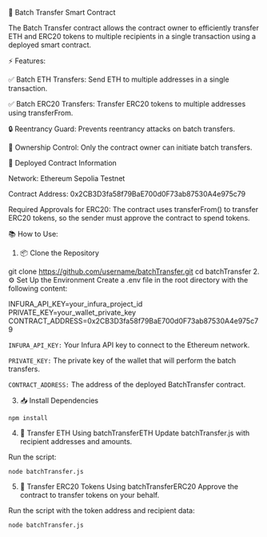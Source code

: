 🚀 Batch Transfer Smart Contract

The Batch Transfer contract allows the contract owner to efficiently transfer ETH and ERC20 tokens to multiple recipients in a single transaction using a deployed smart contract.

⚡️ Features:

✅ Batch ETH Transfers: Send ETH to multiple addresses in a single transaction.

✅ Batch ERC20 Transfers: Transfer ERC20 tokens to multiple addresses using transferFrom.

🔒 Reentrancy Guard: Prevents reentrancy attacks on batch transfers.

👑 Ownership Control: Only the contract owner can initiate batch transfers.

📄 Deployed Contract Information

Network: Ethereum Sepolia Testnet

Contract Address: 0x2CB3D3fa58f79BaE700d0F73ab87530A4e975c79

Required Approvals for ERC20:
The contract uses transferFrom() to transfer ERC20 tokens, so the sender must approve the contract to spend tokens.

📚 How to Use:
1. 📦 Clone the Repository

git clone https://github.com/username/batchTransfer.git
cd batchTransfer
2. ⚙️ Set Up the Environment
Create a .env file in the root directory with the following content:

INFURA_API_KEY=your_infura_project_id
PRIVATE_KEY=your_wallet_private_key
CONTRACT_ADDRESS=0x2CB3D3fa58f79BaE700d0F73ab87530A4e975c79

```INFURA_API_KEY:``` Your Infura API key to connect to the Ethereum network.

```PRIVATE_KEY:``` The private key of the wallet that will perform the batch transfers.

```CONTRACT_ADDRESS:``` The address of the deployed BatchTransfer contract.

3. 📥 Install Dependencies

```npm install```

4. 💸 Transfer ETH Using batchTransferETH
Update batchTransfer.js with recipient addresses and amounts.

Run the script:

```node batchTransfer.js```

5. 🎁 Transfer ERC20 Tokens Using batchTransferERC20
Approve the contract to transfer tokens on your behalf.

Run the script with the token address and recipient data:


```node batchTransfer.js```
